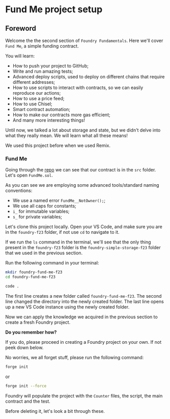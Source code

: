 # Fund Me project setup

## Foreword

Welcome the the second section of `Foundry Fundamentals`. Here we'll cover `Fund Me`, a simple funding contract.

You will learn:

- How to push your project to GitHub;
- Write and run amazing tests;
- Advanced deploy scripts, used to deploy on different chains that require different addresses;
- How to use scripts to interact with contracts, so we can easily reproduce our actions;
- How to use a price feed;
- How to use Chisel;
- Smart contract automation;
- How to make our contracts more gas efficient;
- And many more interesting things!

Until now, we talked a lot about storage and state, but we didn't delve into what they really mean. We will learn what all these means!

We used this project before when we used Remix.

### Fund Me

Going through the [repo](https://github.com/Cyfrin/foundry-fund-me-f23) we can see that our contract is in the `src` folder. Let's open `FundMe.sol`.

As you can see we are employing some advanced tools/standard naming conventions:

- We use a named error `FundMe__NotOwner();`;
- We use all caps for constants;
- `i_` for immutable variables;
- `s_` for private variables;

Let's clone this project locally. Open your VS Code, and make sure you are in the `foundry-f23` folder, if not use `cd` to navigate to it.

If we run the `ls` command in the terminal, we'll see that the only thing present in the `foundry-f23` folder is the `foundry-simple-storage-f23` folder that we used in the previous section.

Run the following command in your terminal:

```bash
mkdir foundry-fund-me-f23
cd foundry-fund-me-f23

code .
```

The first line creates a new folder called `foundry-fund-me-f23`. The second line changed the directory into the newly created folder. The last line opens up a new VS Code instance using the newly created folder.

Now we can apply the knowledge we acquired in the previous section to create a fresh Foundry project.

**Do you remember how?**

If you do, please proceed in creating a Foundry project on your own. If not peek down below.

No worries, we all forget stuff, please run the following command:

```bash
forge init
```

or

```bash
forge init --force
```

Foundry will populate the project with the `Counter` files, the script, the main contract and the test.

Before deleting it, let's look a bit through these.
